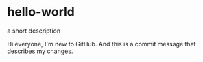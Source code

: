 # hello-world
a short description

Hi everyone, I'm new to GitHub. 
And this is a commit message that describes my changes.
